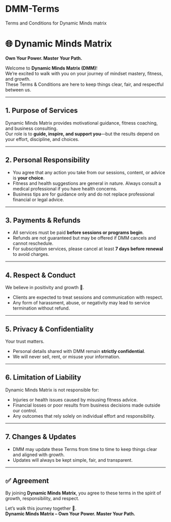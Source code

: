 # DMM-Terms
Terms and Conditions for Dynamic Minds matrix 
# 🌐 Dynamic Minds Matrix  
**Own Your Power. Master Your Path.**  

Welcome to **Dynamic Minds Matrix (DMM)**!  
We’re excited to walk with you on your journey of mindset mastery, fitness, and growth.  
These Terms & Conditions are here to keep things clear, fair, and respectful between us.  

---

## 1. Purpose of Services  
Dynamic Minds Matrix provides motivational guidance, fitness coaching, and business consulting.  
Our role is to **guide, inspire, and support you**—but the results depend on your effort, discipline, and choices.  

---

## 2. Personal Responsibility  
- You agree that any action you take from our sessions, content, or advice is **your choice**.  
- Fitness and health suggestions are general in nature. Always consult a medical professional if you have health concerns.  
- Business tips are for guidance only and do not replace professional financial or legal advice.  

---

## 3. Payments & Refunds  
- All services must be paid **before sessions or programs begin**.  
- Refunds are not guaranteed but may be offered if DMM cancels and cannot reschedule.  
- For subscription services, please cancel at least **7 days before renewal** to avoid charges.  

---

## 4. Respect & Conduct  
We believe in positivity and growth 🌱.  
- Clients are expected to treat sessions and communication with respect.  
- Any form of harassment, abuse, or negativity may lead to service termination without refund.  

---

## 5. Privacy & Confidentiality  
Your trust matters.  
- Personal details shared with DMM remain **strictly confidential**.  
- We will never sell, rent, or misuse your information.  

---

## 6. Limitation of Liability  
Dynamic Minds Matrix is not responsible for:  
- Injuries or health issues caused by misusing fitness advice.  
- Financial losses or poor results from business decisions made outside our control.  
- Any outcomes that rely solely on individual effort and responsibility.  

---

## 7. Changes & Updates  
- DMM may update these Terms from time to time to keep things clear and aligned with growth.  
- Updates will always be kept simple, fair, and transparent.  

---

## ✅ Agreement  
By joining **Dynamic Minds Matrix**, you agree to these terms in the spirit of growth, responsibility, and respect.  

Let’s walk this journey together 🚀.  
**Dynamic Minds Matrix – Own Your Power. Master Your Path.**
